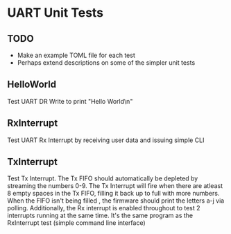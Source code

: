 UART Unit Tests
===============

TODO
----
 - Make an example TOML file for each test
 - Perhaps extend descriptions on some of the simpler unit tests

HelloWorld
----------
Test UART DR Write to print "Hello World\n"
 
RxInterrupt
-----------
Test UART Rx Interrupt by receiving user data and issuing simple CLI
 
TxInterrupt
-----------
Test Tx Interrupt. The Tx FIFO should automatically be depleted by streaming
the numbers 0-9. The Tx Interrupt will fire when there are atleast 8 empty
spaces in the Tx FIFO, filling it back up to full with more numbers. 
When the FIFO isn't being filled , the firmware should print the letters a-j
via polling. Additionally, the Rx interrupt is enabled throughout to test 2
interrupts running at the same time. It's the same program as the RxInterrupt
test (simple command line interface)



